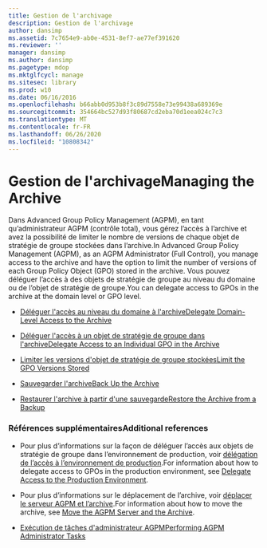 ```yaml
---
title: Gestion de l'archivage
description: Gestion de l'archivage
author: dansimp
ms.assetid: 7c7654e9-ab0e-4531-8ef7-ae77ef391620
ms.reviewer: ''
manager: dansimp
ms.author: dansimp
ms.pagetype: mdop
ms.mktglfcycl: manage
ms.sitesec: library
ms.prod: w10
ms.date: 06/16/2016
ms.openlocfilehash: b66abb0d953b8f3c89d7558e73e99438a689369e
ms.sourcegitcommit: 354664bc527d93f80687cd2eba70d1eea024c7c3
ms.translationtype: MT
ms.contentlocale: fr-FR
ms.lasthandoff: 06/26/2020
ms.locfileid: "10808342"
---
```

# <span data-ttu-id="61cf7-103">Gestion de l'archivage</span><span class="sxs-lookup"><span data-stu-id="61cf7-103">Managing the Archive</span></span>


<span data-ttu-id="61cf7-104">Dans Advanced Group Policy Management (AGPM), en tant qu’administrateur AGPM (contrôle total), vous gérez l’accès à l’archive et avez la possibilité de limiter le nombre de versions de chaque objet de stratégie de groupe stockées dans l’archive.</span><span class="sxs-lookup"><span data-stu-id="61cf7-104">In Advanced Group Policy Management (AGPM), as an AGPM Administrator (Full Control), you manage access to the archive and have the option to limit the number of versions of each Group Policy Object (GPO) stored in the archive.</span></span> <span data-ttu-id="61cf7-105">Vous pouvez déléguer l’accès à des objets de stratégie de groupe au niveau du domaine ou de l’objet de stratégie de groupe.</span><span class="sxs-lookup"><span data-stu-id="61cf7-105">You can delegate access to GPOs in the archive at the domain level or GPO level.</span></span>

-   [<span data-ttu-id="61cf7-106">Déléguer l'accès au niveau du domaine à l'archive</span><span class="sxs-lookup"><span data-stu-id="61cf7-106">Delegate Domain-Level Access to the Archive</span></span>](delegate-domain-level-access-to-the-archive-agpm30ops.md)

-   [<span data-ttu-id="61cf7-107">Déléguer l'accès à un objet de stratégie de groupe dans l'archive</span><span class="sxs-lookup"><span data-stu-id="61cf7-107">Delegate Access to an Individual GPO in the Archive</span></span>](delegate-access-to-an-individual-gpo-in-the-archive-agpm30ops.md)

-   [<span data-ttu-id="61cf7-108">Limiter les versions d'objet de stratégie de groupe stockées</span><span class="sxs-lookup"><span data-stu-id="61cf7-108">Limit the GPO Versions Stored</span></span>](limit-the-gpo-versions-stored-agpm30ops.md)

-   [<span data-ttu-id="61cf7-109">Sauvegarder l'archive</span><span class="sxs-lookup"><span data-stu-id="61cf7-109">Back Up the Archive</span></span>](back-up-the-archive.md)

-   [<span data-ttu-id="61cf7-110">Restaurer l'archive à partir d'une sauvegarde</span><span class="sxs-lookup"><span data-stu-id="61cf7-110">Restore the Archive from a Backup</span></span>](restore-the-archive-from-a-backup.md)

### <span data-ttu-id="61cf7-111">Références supplémentaires</span><span class="sxs-lookup"><span data-stu-id="61cf7-111">Additional references</span></span>

-   <span data-ttu-id="61cf7-112">Pour plus d’informations sur la façon de déléguer l’accès aux objets de stratégie de groupe dans l’environnement de production, voir [délégation de l’accès à l’environnement de production](delegate-access-to-the-production-environment-agpm30ops.md).</span><span class="sxs-lookup"><span data-stu-id="61cf7-112">For information about how to delegate access to GPOs in the production environment, see [Delegate Access to the Production Environment](delegate-access-to-the-production-environment-agpm30ops.md).</span></span>

-   <span data-ttu-id="61cf7-113">Pour plus d’informations sur le déplacement de l’archive, voir [déplacer le serveur AGPM et l’archive](move-the-agpm-server-and-the-archive.md).</span><span class="sxs-lookup"><span data-stu-id="61cf7-113">For information about how to move the archive, see [Move the AGPM Server and the Archive](move-the-agpm-server-and-the-archive.md).</span></span>

-   [<span data-ttu-id="61cf7-114">Exécution de tâches d'administrateur AGPM</span><span class="sxs-lookup"><span data-stu-id="61cf7-114">Performing AGPM Administrator Tasks</span></span>](performing-agpm-administrator-tasks-agpm30ops.md)

 

 





